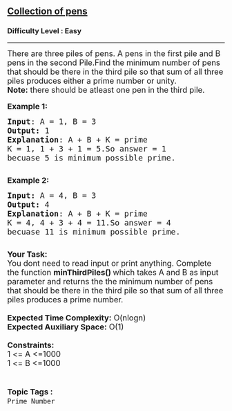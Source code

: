 <h2><a href="https://practice.geeksforgeeks.org/problems/collection-of-pens1843/1?page=12&difficulty[]=0&status[]=solved&sortBy=submissions">Collection of pens</a></h2><h3>Difficulty Level : Easy</h3><hr><div class="problems_problem_content__Xm_eO"><p><span style="font-size:18px">There are three piles of pens. A pens in the first pile&nbsp;and B pens in the second Pile.Find the minimum number of pens that should be there in the third pile so that&nbsp;sum of all three piles produces either a prime number or unity.</span><span style="font-size:18px">&nbsp;<br>
<strong>Note:</strong>&nbsp;there should be atleast one pen in the third pile.</span><br>
<br>
<span style="font-size:18px"><strong>Example 1:</strong></span></p>

<pre><span style="font-size:18px"><strong>Input</strong>: A = 1, B = 3
<strong>Output:</strong>&nbsp;1
<strong>Explanation</strong>: A + B + K = prime
K = 1, 1 + 3 + 1 = 5.So answer = 1
becuase 5 is minimum possible prime. </span>
</pre>

<p><br>
<span style="font-size:18px"><strong>Example 2:</strong></span></p>

<pre><span style="font-size:18px"><strong>Input: </strong>A = 4, B = 3
<strong>Output:&nbsp;</strong>4
<strong>Explanation</strong>: A + B + K = prime
K = 4, 4 + 3 + 4 = 11.So answer = 4
becuase 11 is minimum possible prime.</span></pre>

<p><br>
<span style="font-size:18px"><strong>Your Task:&nbsp;&nbsp;</strong><br>
You dont need to read input or print anything. Complete the function <strong>minThirdPiles()&nbsp;</strong>which takes A&nbsp;and B&nbsp;as input parameter and returns the&nbsp;the minimum number of pens that should be there in the third pile so that&nbsp;sum of all three piles produces a prime number.<br>
<br>
<strong>Expected Time Complexity:</strong> O(nlogn)<br>
<strong>Expected Auxiliary Space:</strong> O(1)<br>
<br>
<strong>Constraints:</strong><br>
1 &lt;= A&nbsp;&lt;=1000</span><br>
<span style="font-size:18px">1 &lt;= B&nbsp;&lt;=1000</span></p>
</div><br><p><span style=font-size:18px><strong>Topic Tags : </strong><br><code>Prime Number</code>&nbsp;